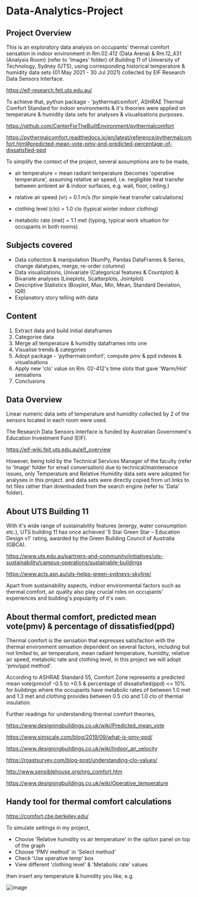 # Data-Analytics-Project


## Project Overview

This is an exploratory data analysis on occupants' thermal comfort sensation in indoor environment in Rm.02.412 (Data Arena) & Rm.12_431 (Analysis Room) (refer to 'Images' folder) of Building 11 of University of Technology, Sydney (UTS), using corresponding historical temperature & humidity data sets (01 May 2021 - 30 Jul 2021) collected by EIF Research Data Sensors Interface.

https://eif-research.feit.uts.edu.au/

To achieve that, python package - 'pythermalcomfort', ASHRAE Thermal Comfort Standard for indoor environments & it's theories were applied on temperature & humidity data sets for analyses & visualisations purposes.

https://github.com/CenterForTheBuiltEnvironment/pythermalcomfort

https://pythermalcomfort.readthedocs.io/en/latest/reference/pythermalcomfort.html#predicted-mean-vote-pmv-and-predicted-percentage-of-dissatisfied-ppd


To simplify the context of the project, several assumptions are to be made,

- air temperature = mean radiant temperature (becomes 'operative temperature', assuming  relative air speed, i.e. negligible heat transfer between ambient air & indoor surfaces, e.g. wall, floor, ceiling.)

- relative air speed (vr) = 0.1 m/s (for simple heat transfer calculations)

- clothing level (clo) = 1.0 clo (typical winter indoor clothing) 

- metabolic rate (met) = 1.1 met (typing, typical work situation for occupants in both rooms)


## Subjects covered

 - Data collection & manipulation (NumPy, Pandas DataFrames & Series, change datatypes, merge, re-order columns)
 - Data visualizations, Univariate (Categorical features & Countplot) & Bivariate analyses (Lineplots, Scatterplots, Jointplot)
 - Descriptive Statistics (Boxplot, Max, Min, Mean, Standard Deviation, IQR)
 - Explanatory story telling with data


## Content

1. Extract data and build initial dataframes
2. Categorise data
3. Merge all temperature & humidity dataframes into one
4. Visualise trends & categories
5. Adopt package - 'pythermalcomfort', compute pmv & ppd indexes & visualisations
6. Apply new 'clo' value on Rm. 02-412's time slots that gave 'Warm/Hot' sensations
7. Conclusions


## Data Overview

Linear numeric data sets of temperature and humidity collected by 2 of the sensors located in each room were used.

The Research Data Sensors Interface is funded by Australian Government's Education Investment Fund (EIF).

https://eif-wiki.feit.uts.edu.au/eif_overview

However, being told by the Technical Services Manager of the faculty (refer to 'Image' folder for email conversation) due to technical/maintenance issues, only Temperature and Relative Humidity data sets were adopted for analyses in this project. and data sets were directly copied from url links to txt files rather than downloaded from the search engine (refer to 'Data' folder).


## About UTS Building 11

With it's wide range of sustainability features (energy, water consumption etc.), UTS building 11 has once achieved '5 Star Green Star – Education Design v1' rating, awarded by the Green Building Council of Australia (GBCA).

https://www.uts.edu.au/partners-and-community/initiatives/uts-sustainability/campus-operations/sustainable-buildings

https://www.acts.asn.au/uts-helps-green-sydneys-skyline/

Apart from sustainability aspects, indoor environmental factors such as thermal comfort, air quality also play crucial roles on occupants' experiences and building's popularity of it's own. 


## About thermal comfort, predicted mean vote(pmv) & percentage of dissatisfied(ppd)

Thermal comfort is the sensation that expresses satisfaction with the thermal environment sensation dependent on several factors, including but not limited to, air temperature, mean radiant temperature, humidity, relative air speed, metabolic rate and clothing level, in this project we will adopt 'pmv/ppd method'.

According to ASHRAE Standard 55, Comfort Zone represents a predicted mean vote(pmv)of -0.5 to +0.5  & percentage of dissatisfied(ppd) <= 10% for buildings where the occupants have metabolic rates of between 1.0 met and 1.3 met and clothing provides between 0.5 clo and 1.0 clo of thermal insulation.

Further readings for understanding thermal comfort theories,

https://www.designingbuildings.co.uk/wiki/Predicted_mean_vote

https://www.simscale.com/blog/2019/09/what-is-pmv-ppd/

https://www.designingbuildings.co.uk/wiki/Indoor_air_velocity

https://roastsurvey.com/blog-post/understanding-clo-values/

http://www.sensiblehouse.org/nrg_comfort.htm

https://www.designingbuildings.co.uk/wiki/Operative_temperature


## Handy tool for thermal comfort calculations

https://comfort.cbe.berkeley.edu/

To simulate settings in my project,

 - Choose 'Relative humidity vs air temperature' in the option panel on top of the graph
 - Choose 'PMV method' in 'Select method'
 - Check 'Use operative temp' box
 - View different 'clothing level' & 'Metabolic rate' values

then insert any temperature & humidity you like, e.g.

![image](https://user-images.githubusercontent.com/95272183/154760490-073db072-4120-4c13-93d7-682f528180c9.png)

